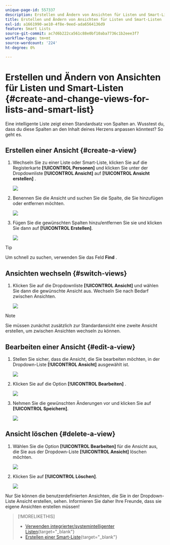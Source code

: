 ```yaml
---
unique-page-id: 557337
description: Erstellen und Ändern von Ansichten für Listen und Smart-Liste - Marketo-Dokumente - Produktdokumentation
title: Erstellen und Ändern von Ansichten für Listen und Smart-Listen
exl-id: a1661990-ae10-4f8e-9eed-ada6564136d9
feature: Smart Lists
source-git-commit: ac7d6b222ca561c88e0bf10aba7736c1b2eee3f7
workflow-type: tm+mt
source-wordcount: '224'
ht-degree: 0%

---
```


# Erstellen und Ändern von Ansichten für Listen und Smart-Listen {#create-and-change-views-for-lists-and-smart-list}

Eine intelligente Liste zeigt einen Standardsatz von Spalten an. Wusstest du, dass du diese Spalten an den Inhalt deines Herzens anpassen könntest? So geht es.

## Erstellen einer Ansicht {#create-a-view}

1. Wechseln Sie zu einer Liste oder Smart-Liste, klicken Sie auf die Registerkarte **[!UICONTROL Personen]** und klicken Sie unter der Dropdownliste **[!UICONTROL Ansicht]** auf **[!UICONTROL Ansicht erstellen]** .

   ![](assets/create-and-change-views-for-lists-and-smart-list-1.png)

1. Benennen Sie die Ansicht und suchen Sie die Spalte, die Sie hinzufügen oder entfernen möchten.

   ![](assets/create-and-change-views-for-lists-and-smart-list-2.png)

1. Fügen Sie die gewünschten Spalten hinzu/entfernen Sie sie und klicken Sie dann auf **[!UICONTROL Erstellen]**.

   ![](assets/create-and-change-views-for-lists-and-smart-list-3.png)

>[!TIP]
>
>Um schnell zu suchen, verwenden Sie das Feld **Find** .

## Ansichten wechseln {#switch-views}

1. Klicken Sie auf die Dropdownliste **[!UICONTROL Ansicht]** und wählen Sie dann die gewünschte Ansicht aus. Wechseln Sie nach Bedarf zwischen Ansichten.

   ![](assets/create-and-change-views-for-lists-and-smart-list-4.png)

>[!NOTE]
>
> Sie müssen zunächst zusätzlich zur Standardansicht eine zweite Ansicht erstellen, um zwischen Ansichten wechseln zu können.

## Bearbeiten einer Ansicht {#edit-a-view}

1. Stellen Sie sicher, dass die Ansicht, die Sie bearbeiten möchten, in der Dropdown-Liste **[!UICONTROL Ansicht]** ausgewählt ist.

   ![](assets/create-and-change-views-for-lists-and-smart-list-5.png)

1. Klicken Sie auf die Option **[!UICONTROL Bearbeiten]** .

   ![](assets/create-and-change-views-for-lists-and-smart-list-6.png)

1. Nehmen Sie die gewünschten Änderungen vor und klicken Sie auf **[!UICONTROL Speichern]**.

   ![](assets/create-and-change-views-for-lists-and-smart-list-7.png)

## Ansicht löschen {#delete-a-view}

1. Wählen Sie die Option **[!UICONTROL Bearbeiten]** für die Ansicht aus, die Sie aus der Dropdown-Liste **[!UICONTROL Ansicht]** löschen möchten.

   ![](assets/create-and-change-views-for-lists-and-smart-list-8.png)

1. Klicken Sie auf **[!UICONTROL Löschen]**.

   ![](assets/create-and-change-views-for-lists-and-smart-list-9.png)

Nur Sie können die benutzerdefinierten Ansichten, die Sie in der Dropdown-Liste Ansicht erstellen, sehen. Informieren Sie daher Ihre Freunde, dass sie eigene Ansichten erstellen müssen!

>[!MORELIKETHIS]
>
>* [Verwenden integrierter/systemintelligenter Listen](/help/marketo/product-docs/core-marketo-concepts/smart-lists-and-static-lists/using-smart-lists/use-built-in-system-smart-lists.md){target="_blank"}
>* [Erstellen einer Smart-Liste](/help/marketo/product-docs/core-marketo-concepts/smart-lists-and-static-lists/creating-a-smart-list/create-a-smart-list.md){target="_blank"}
